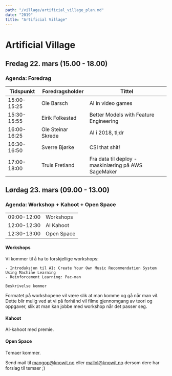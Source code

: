 ```yaml
---
path: "/village/artificial_village_plan.md"
date: "2019"
title: "Artificial Village"
---
```

# Artificial Village

## Fredag 22. mars (15.00 - 18.00)
### Agenda: Foredrag

|  	Tidspunkt	 |	Foredragsholder	  | Tittel  |
| ----------- | ----------- 		  | -----------|
| 15:00-15:25 | Ole Barsch         |	 	AI in video games      |
| 15:30-15:55 | Eirik Folkestad    | 	Better Models with Feature Engineering     |
| 16:00-16:25 | Ole Steinar Skrede | 	AI i 2018, tl;dr      |
| 16:30-16:50 | Sverre Bjørke 	  |		CSI that shit!      |
| 17:00-18:00 | Truls Fretland     |		Fra data til deploy - maskinlæring på AWS SageMaker      |
 



## Lørdag 23. mars (09.00 - 13.00)
### Agenda: Workshop + Kahoot + Open Space
|  			    |		 | 
| ----------- | ----------- 		 | 
| 09:00-12:00 | Workshops        |
| 12:00-12:30 | AI Kahoot        |	 
| 12:30-13:00 | Open Space | 



#### Workshops
Vi kommer til å ha to forskjellige workshops:

	- Introduksjon til AI: Create Your Own Music Recommendation System Using Machine Learning
	- Reinforcement Learning: Pac-man

	Beskrivelse kommer

Formatet på workshopene vil være slik at man komme og gå når man vil. Dette blir mulig ved at vi på forhånd vil filme gjennomgang av teori og oppgaver, slik at man kan jobbe med workshop når det passer seg.

#### Kahoot
AI-kahoot med premie.

#### Open Space
Temaer kommer.

Send mail til mangop@knowit.no eller mallol@knowit.no dersom dere har forslag til temaer ;)
